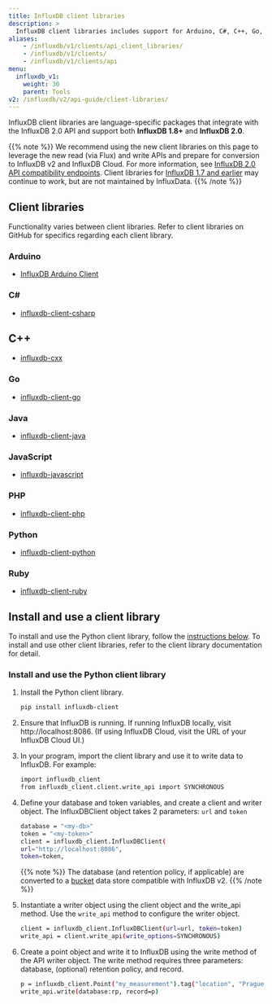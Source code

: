 ```yaml
---
title: InfluxDB client libraries
description: >
  InfluxDB client libraries includes support for Arduino, C#, C++, Go, Java, JavaScript, PHP, Python, and Ruby.
aliases:
    - /influxdb/v1/clients/api_client_libraries/
    - /influxdb/v1/clients/
    - /influxdb/v1/clients/api
menu:
  influxdb_v1:
    weight: 30
    parent: Tools
v2: /influxdb/v2/api-guide/client-libraries/
---
```


InfluxDB client libraries are language-specific packages that integrate with the InfluxDB 2.0 API and support both **InfluxDB 1.8+** and **InfluxDB 2.0**.

{{% note %}}
We recommend using the new client libraries on this page to leverage the new
read (via Flux) and write APIs and prepare for conversion to InfluxDB v2 and
InfluxDB Cloud.
For more information, see [InfluxDB 2.0 API compatibility endpoints](/influxdb/v1/tools/api/#influxdb-2-0-api-compatibility-endpoints).
Client libraries for [InfluxDB 1.7 and earlier](/influxdb/v1/tools/api_client_libraries/)
may continue to work, but are not maintained by InfluxData.
{{% /note %}}

## Client libraries

Functionality varies between client libraries. Refer to client libraries on GitHub for specifics regarding each client library.

### Arduino

- [InfluxDB Arduino Client](https://github.com/tobiasschuerg/InfluxDB-Client-for-Arduino)


### C\#

- [influxdb-client-csharp](https://github.com/influxdata/influxdb-client-csharp)

## C++
* [influxdb-cxx](https://github.com/offa/influxdb-cxx)


### Go

- [influxdb-client-go](https://github.com/influxdata/influxdb-client-go)

### Java

- [influxdb-client-java](https://github.com/influxdata/influxdb-client-java)

### JavaScript

* [influxdb-javascript](https://github.com/influxdata/influxdb-client-js)


### PHP

- [influxdb-client-php](https://github.com/influxdata/influxdb-client-php)


### Python

* [influxdb-client-python](https://github.com/influxdata/influxdb-client-python)


### Ruby

- [influxdb-client-ruby](https://github.com/influxdata/influxdb-client-ruby)


## Install and use a client library

To install and use the Python client library, follow the [instructions below](#install-and-use-the-python-client-library). To install and use other client libraries, refer to the client library documentation for detail.

### Install and use the Python client library

1. Install the Python client library.

    ```sh
    pip install influxdb-client
    ```

2. Ensure that InfluxDB is running. If running InfluxDB locally, visit http://localhost:8086. (If using InfluxDB Cloud, visit the URL of your InfluxDB Cloud UI.)

3. In your program, import the client library and use it to write data to InfluxDB. For example:

    ```sh
    import influxdb_client
    from influxdb_client.client.write_api import SYNCHRONOUS
    ```

4. Define your database and token variables, and create a client and writer object. The InfluxDBClient object takes 2 parameters: `url` and `token`

    ```sh
    database = "<my-db>"
    token = "<my-token>"
    client = influxdb_client.InfluxDBClient(
    url="http://localhost:8086",
    token=token,
    ```

    {{% note %}}
The database (and retention policy, if applicable) are converted to a
[bucket](/influxdb/v2/reference/glossary/#bucket) data store compatible with InfluxDB v2.
    {{% /note %}}

5. Instantiate a writer object using the client object and the write_api method. Use the `write_api` method to configure the writer object.

    ```sh
    client = influxdb_client.InfluxDBClient(url=url, token=token)
    write_api = client.write_api(write_options=SYNCHRONOUS)
    ```

6. Create a point object and write it to InfluxDB using the write method of the API writer object. The write method requires three parameters: database, (optional) retention policy, and record.

    ```sh
    p = influxdb_client.Point("my_measurement").tag("location", "Prague").field("temperature", 25.3)
    write_api.write(database:rp, record=p)
    ```
